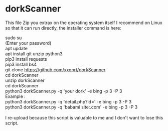 # dorkScanner
This file Zip you extrax on the operating system itself I recommend on Linux so that it can run directly, the installer command is here: 

sudo su<br>
(Enter your password)<br>
apt update<br>
apt install git unzip python3<br>
pip3 install requests<br>
pip3 install bs4<br>
git clone https://github.com/xxoprt/dorkScanner<br>
cd dorkScanner<br>
unzip dorkScanner<br>
cd dorkScanner<br>
python3 dorkScanner.py -q 'your dork' -e bing -p 3 -P 3<br>
Example :<br>
python3 dorkScanner.py -q 'detail.php?id=' -e bing -p 3 -P 3<br>
python3 dorkScanner.py -q 'babami site:.com' -e bing -p 3 -P 3<br>
<br>
I re-upload because this script is valuable to me and I don't want to lose this script.
